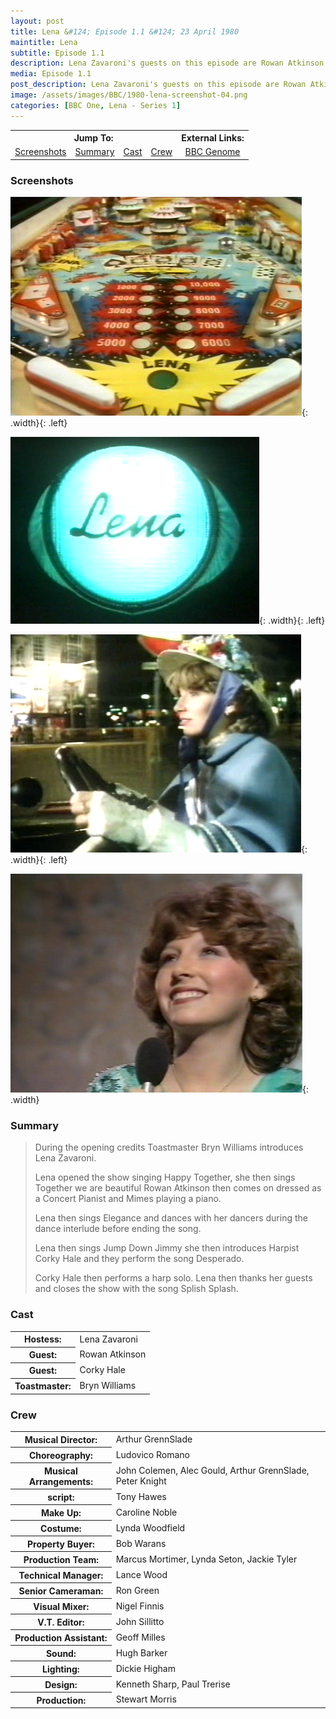 ```yaml
---
layout: post
title: Lena &#124; Episode 1.1 &#124; 23 April 1980
maintitle: Lena
subtitle: Episode 1.1
description: Lena Zavaroni's guests on this episode are Rowan Atkinson and Corky Hale.
media: Episode 1.1
post_description: Lena Zavaroni's guests on this episode are Rowan Atkinson and Corky Hale.
image: /assets/images/BBC/1980-lena-screenshot-04.png
categories: [BBC One, Lena - Series 1]
---
```


<table>
<tr align="center">
<th colspan="4">Jump To:</th>
<th>External Links:</th>
</tr>

<tr align="center">
<td><a href="#screenshots">Screenshots</a></td>
<td><a href="#summary">Summary</a></td>
<td><a href="#cast">Cast</a></td>
<td><a href="#crew">Crew</a></td>
<td><a href="https://genome.ch.bbc.co.uk/schedules/bbcone/london/1980-04-23#at-20.30">BBC Genome</a></td>
</tr>
</table>

### Screenshots
![](/assets/images/BBC/1980-lena-screenshot-01.png){: .width}{: .left}

![](/assets/images/BBC/1980-lena-screenshot-02.png){: .width}{: .left}

![](/assets/images/BBC/1980-lena-screenshot-03.png){: .width}{: .left}

![](/assets/images/BBC/1980-lena-screenshot-04.png){: .width}

### Summary
> During the opening credits Toastmaster Bryn Williams introduces Lena Zavaroni.
>
> Lena opened the show singing Happy Together, she then sings Together we are beautiful Rowan Atkinson then comes on dressed as a Concert Pianist and Mimes playing a piano.
>
> Lena then sings Elegance and dances with her dancers during the dance interlude before ending the song.
>
> Lena then sings Jump Down Jimmy she then introduces Harpist Corky Hale and they perform the song Desperado.
>
> Corky Hale then performs a harp solo. Lena then thanks her guests and closes the show with the song Splish Splash.

### Cast

<table>
<tr><th>Hostess:</th><td>Lena Zavaroni</td></tr>
<tr><th>Guest:</th><td>Rowan Atkinson</td></tr>
<tr><th>Guest:</th><td>Corky Hale</td></tr>
<tr><th>Toastmaster:</th><td>Bryn Williams</td></tr>
</table>

### Crew

<table>
<tr><th>Musical Director:</th><td>Arthur GrennSlade</td></tr>

<tr><th>Choreography:</th><td>Ludovico Romano</td></tr>

<tr><th>Musical Arrangements:</th><td>John Colemen, Alec Gould, Arthur GrennSlade, Peter Knight</td></tr>

<tr><th>script:</th><td>Tony Hawes</td></tr>

<tr><th>Make Up:</th><td>Caroline Noble</td></tr>

<tr><th>Costume:</th><td>Lynda Woodfield</td></tr>

<tr><th>Property Buyer:</th><td>Bob Warans</td></tr>

<tr><th>Production Team:</th><td>Marcus Mortimer, Lynda Seton, Jackie Tyler</td></tr>

<tr><th>Technical Manager:</th><td>Lance Wood</td></tr>

<tr><th>Senior Cameraman:</th><td>Ron Green</td></tr>

<tr><th>Visual Mixer:</th><td>Nigel Finnis</td></tr>

<tr><th>V.T. Editor:</th><td>John Sillitto</td></tr>

<tr><th>Production Assistant:</th><td>Geoff Milles</td></tr>

<tr><th>Sound:</th><td>Hugh Barker</td></tr>

<tr><th>Lighting:</th><td>Dickie Higham</td></tr>

<tr><th>Design:</th><td>Kenneth Sharp, Paul Trerise</td></tr>

<tr><th>Production:</th><td>Stewart Morris</td></tr>
</table>

<style>
.width {width:23.98%; height:auto;}
</style>

